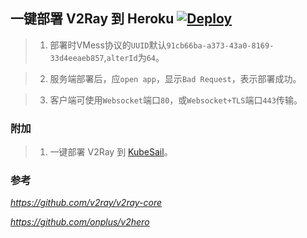 ## 一键部署 V2Ray 到 Heroku  [![Deploy](https://www.herokucdn.com/deploy/button.png)](https://heroku.com/deploy)

> 1. 部署时VMess协议的`UUID`默认`91cb66ba-a373-43a0-8169-33d4eeaeb857`,`alterId`为`64`。

> 2. 服务端部署后，应`open app`，显示`Bad Request`，表示部署成功。

> 3. 客户端可使用`Websocket`端口`80`，或`Websocket+TLS`端口`443`传输。

### 附加

> 1. 一键部署 V2Ray 到 [KubeSail](https://kubesail.com/template/fr432w/v2ray-heroku-1)。

### 参考 
*https://github.com/v2ray/v2ray-core*

*https://github.com/onplus/v2hero*
